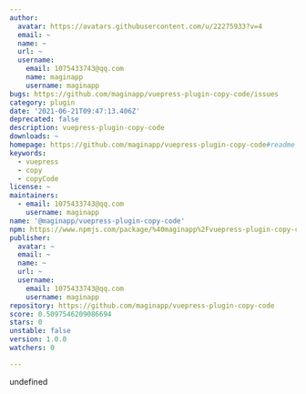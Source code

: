 ```yaml
---
author:
  avatar: https://avatars.githubusercontent.com/u/22275933?v=4
  email: ~
  name: ~
  url: ~
  username:
    email: 1075433743@qq.com
    name: maginapp
    username: maginapp
bugs: https://github.com/maginapp/vuepress-plugin-copy-code/issues
category: plugin
date: '2021-06-21T09:47:13.406Z'
deprecated: false
description: vuepress-plugin-copy-code
downloads: ~
homepage: https://github.com/maginapp/vuepress-plugin-copy-code#readme
keywords:
  - vuepress
  - copy
  - copyCode
license: ~
maintainers:
  - email: 1075433743@qq.com
    username: maginapp
name: '@maginapp/vuepress-plugin-copy-code'
npm: https://www.npmjs.com/package/%40maginapp%2Fvuepress-plugin-copy-code
publisher:
  avatar: ~
  email: ~
  name: ~
  url: ~
  username:
    email: 1075433743@qq.com
    username: maginapp
repository: https://github.com/maginapp/vuepress-plugin-copy-code
score: 0.5097546209086694
stars: 0
unstable: false
version: 1.0.0
watchers: 0

---
```


undefined
